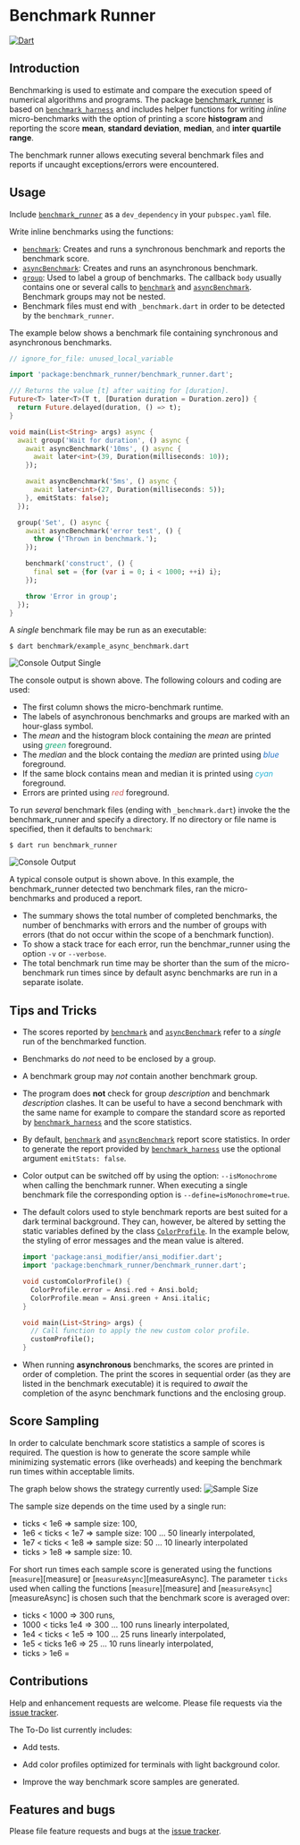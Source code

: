 # Benchmark Runner
[![Dart](https://github.com/simphotonics/benchmark_runner/actions/workflows/dart.yml/badge.svg)](https://github.com/simphotonics/benchmark_runner/actions/workflows/dart.yml)


## Introduction

Benchmarking is used to estimate and compare the execution speed of
numerical algorithms and programs.
The package [benchmark_runner][benchmark_runner] is based on
[`benchmark_harness`][benchmark_harness] and includes helper
functions for writing *inline* micro-benchmarks with the option of
printing a score **histogram** and reporting the score **mean**,
**standard deviation**, **median**, and **inter quartile range**.

The benchmark runner allows executing several benchmark files and reports if
uncaught exceptions/errors were encountered.

## Usage

Include [`benchmark_runner`][benchmark_runner] as a `dev_dependency`
 in your `pubspec.yaml` file.

Write inline benchmarks using the functions:
 * [`benchmark`][benchmark]: Creates and runs a synchronous benchmark and
   reports the benchmark score.
 * [`asyncBenchmark`][asyncBenchmark]: Creates and runs an
   asynchronous benchmark.
 * [`group`][group]: Used to label a group of benchmarks.
   The callback `body` usually contains one or several calls to
   [`benchmark`][benchmark] and [`asyncBenchmark`][asyncBenchmark].
   Benchmark groups may not be nested.
 * Benchmark files must end with `_benchmark.dart` in order to be detected
   by the `benchmark_runner`.

 The example below shows a benchmark file containing synchronous and
 asynchronous benchmarks.

  ```Dart
  // ignore_for_file: unused_local_variable

  import 'package:benchmark_runner/benchmark_runner.dart';

  /// Returns the value [t] after waiting for [duration].
  Future<T> later<T>(T t, [Duration duration = Duration.zero]) {
    return Future.delayed(duration, () => t);
  }

  void main(List<String> args) async {
    await group('Wait for duration', () async {
      await asyncBenchmark('10ms', () async {
        await later<int>(39, Duration(milliseconds: 10));
      });

      await asyncBenchmark('5ms', () async {
        await later<int>(27, Duration(milliseconds: 5));
      }, emitStats: false);
    });

    group('Set', () async {
      await asyncBenchmark('error test', () {
        throw ('Thrown in benchmark.');
      });

      benchmark('construct', () {
        final set = {for (var i = 0; i < 1000; ++i) i};
      });

      throw 'Error in group';
    });
  }

  ```
A *single* benchmark file may be run as an executable:
```Console
$ dart benchmark/example_async_benchmark.dart
```
![Console Output Single](https://raw.githubusercontent.com/simphotonics/benchmark_runner/main/images/console_output_single_.png)

The console output is shown above. The following colours and coding
are used:
* The first column shows the micro-benchmark runtime.
* The labels of asynchronous benchmarks and groups are marked with an hour-glass
symbol.
* The *mean* and the histogram block containing the *mean*
are printed using <span style="color:#11A874">*green*</span> foreground.
* The *median* and the block containg the *median* are printed
using <span style="color:#2370C4">*blue*</span> foreground.
* If the same block contains mean and median it is printed
using <span style="color:#28B5D7">*cyan*</span> foreground.
* Errors are printed using <span style="color:#CB605E"> *red* </span> foreground.

To run *several* benchmark files (ending with `_benchmark.dart`)
invoke the the benchmark_runner and specify a directory.
If no directory or file name is specified, then it defaults to `benchmark`:

```Console
$ dart run benchmark_runner
```

![Console Output](https://raw.githubusercontent.com/simphotonics/benchmark_runner/main/images/console_output.png)

A typical console output is shown above. In this example, the benchmark_runner
detected two benchmark files, ran the micro-benchmarks and produced a report.


* The summary shows the total number of completed benchmarks, the number of
benchmarks with errors and the number of groups with errors (that do not
occur within the scope of a benchmark function).
* To show a stack trace for each error, run the benchmar_runner using
the option ``-v`` or `--verbose`.
* The total benchmark run time may be shorter than the sum of the
micro-benchmark run times since by default async benchmarks are run in a
separate isolate.

## Tips and Tricks

- The scores reported by [`benchmark`][benchmark] and
[`asyncBenchmark`][asyncBenchmark]
refer to a *single* run of the benchmarked function.

- Benchmarks do *not* need to be enclosed by a group.

- A benchmark group may *not* contain another benchmark group.

- The program does **not** check for group *description*
and benchmark *description* clashes. It can be useful to have a second
benchmark with the same name for example to compare the standard score
as reported by [`benchmark_harness`][benchmark_harness] and the
score statistics.

- By default, [`benchmark`][benchmark] and
[`asyncBenchmark`][asyncBenchmark] report score statistics. In order to generate
the report provided by [`benchmark_harness`][benchmark_harness] use the
optional argument `emitStats: false`.

- Color output can be switched off by using the option: `--isMonochrome` when
calling the benchmark runner. When executing a single benchmark file the
corresponding option is `--define=isMonochrome=true`.

- The default colors used to style benchmark reports are best suited
for a dark terminal background.
They can, however, be altered by setting the static variables defined by
the class [`ColorProfile`][ColorProfile]. In the example below, the styling of
error messages and the mean value is altered.
  ```Dart
  import 'package:ansi_modifier/ansi_modifier.dart';
  import 'package:benchmark_runner/benchmark_runner.dart';

  void customColorProfile() {
    ColorProfile.error = Ansi.red + Ansi.bold;
    ColorProfile.mean = Ansi.green + Ansi.italic;
  }

  void main(List<String> args) {
    // Call function to apply the new custom color profile.
    customProfile();
  }
  ```

- When running **asynchronous** benchmarks, the scores are printed in order of
completion. The print the scores in sequential order (as they are listed in the
benchmark executable) it is required to *await* the completion
of the async benchmark functions and
the enclosing group.

## Score Sampling

In order to calculate benchmark score statistics a sample of scores is
required. The question is how to generate the score sample while minimizing
systematic errors (like overheads) and keeping the
benchmark run times within acceptable limits.

The graph below shows the strategy currently used:
![Sample Size](https://raw.githubusercontent.com/simphotonics/benchmark_runner/main/images/sample_size.png)

The sample size depends on the time used by a single run:
* ticks < 1e6 => sample size: 100,
* 1e6 < ticks < 1e7 => sample size: 100 ... 50 linearly interpolated,
* 1e7 < ticks  < 1e8 => sample size: 50 ... 10 linearly interpolated
* ticks > 1e8 => sample size: 10.

For short run times each sample score is generated using the functions
[`measure`][measure] or [`measureAsync`][measureAsync].  The parameter
`ticks` used when calling the functions [`measure`][measure] and
[`measureAsync`][measureAsync] is chosen such that the benchmark score is
averaged over:
* ticks < 1000 => 300 runs,
* 1000 < ticks 1e4 => 300 ... 100 runs linearly interpolated,
* 1e4 < ticks < 1e5 => 100 ... 25 runs linearly interpolated,
* 1e5 < ticks 1e6 => 25 ... 10 runs linearly interpolated,
* ticks > 1e6 =

## Contributions

Help and enhancement requests are welcome. Please file requests via the [issue
tracker][tracker].

The To-Do list currently includes:
* Add tests.

* Add color profiles optimized for terminals with light background color.

* Improve the way benchmark score samples are generated.

## Features and bugs

Please file feature requests and bugs at the [issue tracker][tracker].

[tracker]: https://github.com/simphotonics/benchmark_runner/issues

[asyncBenchmark]: https://pub.dev/documentation/benchmark_runner/doc/api/benchmark_runner/asyncBenchmark.html

[asyncGroup]: https://pub.dev/documentation/benchmark_runner/doc/api/benchmark_runner/asyncGroup.html

[benchmark_harness]: https://pub.dev/packages/benchmark_harness

[benchmark_runner]: https://pub.dev/packages/benchmark_runner

[benchmark]: https://pub.dev/documentation/benchmark_runner/doc/api/benchmark_runner/benchmark.html

[ColorProfile]: https://pub.dev/documentation/benchmark_runner/doc/api/benchmark_runner/ColorProfile.html

[group]: https://pub.dev/documentation/benchmark_runner/doc/api/benchmark_runner/group.html
